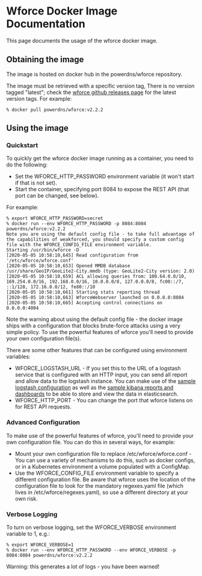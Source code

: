 # Wforce Docker Image Documentation

This page documents the usage of the wforce docker image.

## Obtaining the image

The image is hosted on docker hub in the powerdns/wforce repository.

The image must be retrieved with a specific version tag, There is no
version tagged "latest"; check the [wforce github releases page](https://github.com/PowerDNS/weakforced/releases) for the latest
version tags. For example:

````
% docker pull powerdns/wforce:v2.2.2
````

## Using the image

### Quickstart

To quickly get the wforce docker image running as a container, you need to do the following:

* Set the WFORCE_HTTP_PASSWORD environment variable (it won't start if that is not set).
* Start the container, specifying port 8084 to expose the REST API (that port can be changed, see below).

For example:

````
% export WFORCE_HTTP_PASSWORD=secret
% docker run --env WFORCE_HTTP_PASSWORD -p 8084:8084 powerdns/wforce:v2.2.2
Note you are using the default config file - to take full advantage of the capabilities of weakforced, you should specify a custom config file with the WFORCE_CONFIG_FILE environment variable.
Starting /usr/bin/wforce -D
[2020-05-05 10:58:10,645] Read configuration from '/etc/wforce/wforce.conf'
[2020-05-05 10:58:10,653] Opened MMDB database /usr/share/GeoIP/GeoLite2-City.mmdb (type: GeoLite2-City version: 2.0)
[2020-05-05 10:58:10,659] ACL allowing queries from: 100.64.0.0/10, 169.254.0.0/16, 192.168.0.0/16, 10.0.0.0/8, 127.0.0.0/8, fc00::/7, ::1/128, 172.16.0.0/12, fe80::/10
[2020-05-05 10:58:10,661] Starting stats reporting thread
[2020-05-05 10:58:10,663] WforceWebserver launched on 0.0.0.0:8084
[2020-05-05 10:58:10,665] Accepting control connections on 0.0.0.0:4004
````

Note the warning about using the default config file - the docker image ships with a configuration that blocks brute-force attacks using a very simple policy. To use the powerful features of wforce you'll need to provide your own configuration file(s).

There are some other features that can be configured using environment variables:

* WFORCE_LOGSTASH_URL - If you set this to the URL of a logstash service that is configured with an HTTP input, you can send all report and allow data to the logstash instance. You can make use of the [sample logstash configuration](https://github.com/PowerDNS/weakforced/blob/master/docker/logstash/config/logstash.conf) as well as the [sample kibana reports and dashboards](https://github.com/PowerDNS/weakforced/blob/master/elk/kibana/kibana_saved_objects.json) to be able to store and view the data in elasticsearch.
* WFORCE_HTTP_PORT - You can change the port that wforce listens on for REST API requests.

### Advanced Configuration

To make use of the powerful features of wforce, you'll need to provide your own configuration file. You can do this in several ways, for example:

* Mount your own configuration file to replace /etc/wforce/wforce.conf - You can use a variety of mechanisms to do this, such as docker configs, or in a Kubernetes environment a volume populated with a ConfigMap.
* Use the WFORCE_CONFIG_FILE environment variable to specify a different configuration file. Be aware that wforce uses the location of the configuration file to look for the mandatory regexes.yaml file (which lives in /etc/wforce/regexes.yaml), so use a different directory at your own risk.

### Verbose Logging

To turn on verbose logging, set the WFORCE_VERBOSE environment variable to 1, e.g.:

````
% export WFORCE_VERBOSE=1
% docker run --env WFORCE_HTTP_PASSWORD --env WFORCE_VERBOSE -p 8084:8084 powerdns/wforce:v2.2.2
````

Warning: this generates a lot of logs - you have been warned!

